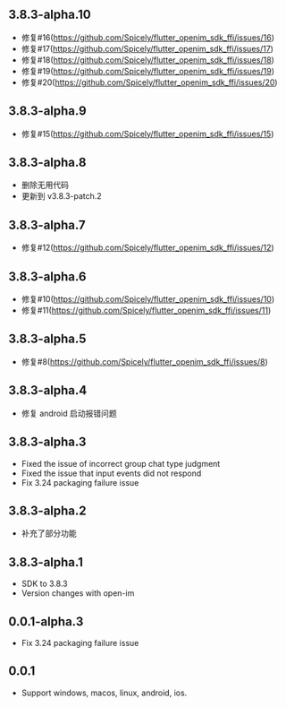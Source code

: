 ## 3.8.3-alpha.10

- 修复#16(https://github.com/Spicely/flutter_openim_sdk_ffi/issues/16)
- 修复#17(https://github.com/Spicely/flutter_openim_sdk_ffi/issues/17)
- 修复#18(https://github.com/Spicely/flutter_openim_sdk_ffi/issues/18)
- 修复#19(https://github.com/Spicely/flutter_openim_sdk_ffi/issues/19)
- 修复#20(https://github.com/Spicely/flutter_openim_sdk_ffi/issues/20)

## 3.8.3-alpha.9

- 修复#15(https://github.com/Spicely/flutter_openim_sdk_ffi/issues/15)

## 3.8.3-alpha.8

- 删除无用代码
- 更新到 v3.8.3-patch.2

## 3.8.3-alpha.7

- 修复#12(https://github.com/Spicely/flutter_openim_sdk_ffi/issues/12)

## 3.8.3-alpha.6

- 修复#10(https://github.com/Spicely/flutter_openim_sdk_ffi/issues/10)
- 修复#11(https://github.com/Spicely/flutter_openim_sdk_ffi/issues/11)

## 3.8.3-alpha.5

- 修复#8(https://github.com/Spicely/flutter_openim_sdk_ffi/issues/8)

## 3.8.3-alpha.4

- 修复 android 启动报错问题

## 3.8.3-alpha.3

- Fixed the issue of incorrect group chat type judgment
- Fixed the issue that input events did not respond
- Fix 3.24 packaging failure issue

## 3.8.3-alpha.2

- 补充了部分功能

## 3.8.3-alpha.1

- SDK to 3.8.3
- Version changes with open-im

## 0.0.1-alpha.3

- Fix 3.24 packaging failure issue

## 0.0.1

- Support windows, macos, linux, android, ios.
